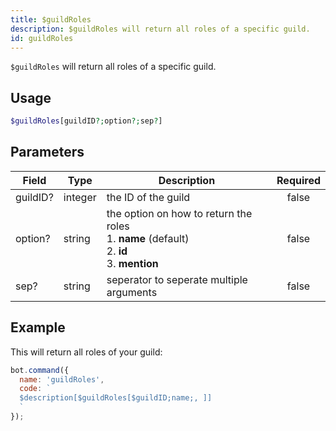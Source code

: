 ```yaml
---
title: $guildRoles 
description: $guildRoles will return all roles of a specific guild.
id: guildRoles
---
```


`$guildRoles` will return all roles of a specific guild.

## Usage

```php
$guildRoles[guildID?;option?;sep?]
```

## Parameters 


| Field    | Type    | Description                                                                                               | Required |
| -------- | ------- | --------------------------------------------------------------------------------------------------------- |:--------:|
| guildID? | integer | the ID of the guild                                                                                       |    false    |
| option?  | string  | the option on how to return the roles <br /> 1. **name** (default) <br /> 2. **id** <br /> 3. **mention** |    false    |
| sep?     | string  | seperator to seperate multiple arguments                                                                  |    false    |


## Example

This will return all roles of your guild:

```javascript
bot.command({
  name: 'guildRoles',
  code: `
  $description[$guildRoles[$guildID;name;, ]]
  `
});
```
